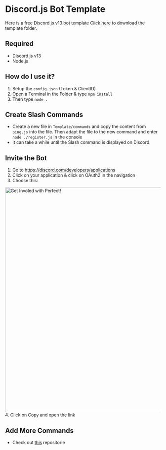 # Discord.js Bot Template

Here is a free Discord.js v13 bot template
Click [here](https://github.com/zuverliebt/Discord.js-Bot-Template/releases/download/1.0.0/Template.zip) to download the template folder.

## Required
- Discord.js v13
- Node.js

## How do I use it?
1. Setup the `config.json` (Token & ClientID)
2. Open a Terminal in the Folder & type `npm install`
3. Then type `node .`

## Create Slash Commands
- Create a new file in `Template/commands` and copy the content from `ping.js` into the file. Then adapt the file to the new command and enter `node ./register.js` in the console
- It can take a while until the Slash command is displayed on Discord.

## Invite the Bot
1. Go to https://discord.com/developers/applications
2. Click on your application & click on OAuth2 in the navigation
3. Choose this: 
<img src="https://cdn.discordapp.com/attachments/876179963823415368/906271417111306240/Screenshot_2021-11-05_205705.png" alt="Get Involed with Perfect!" width="725" />
4. Click on Copy and open the link

## Add More Commands
- Check out [this](https://github.com/zuverliebt/Discord.js-Template-Commands) repositorie
